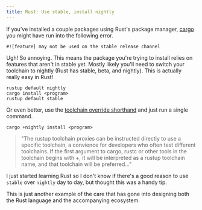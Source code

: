 ```yaml
---
title: Rust: Use stable, install nightly
---
```



If you've installed a couple packages using Rust's package manager, [cargo]() you might have run into the following error.

```
#![feature] may not be used on the stable release channel
```

Ugh! So annoying. This means the package you're trying to install relies on features that aren't in stable yet. Mostly likely you'll need to switch your toolchain to nightly (Rust has stable, beta, and nightly). This is actually really easy in Rust!

```
rustup default nightly
cargo install <program>
rustup default stable
```

Or even better, use the [toolchain override shorthand](https://github.com/rust-lang-nursery/rustup.rs#toolchain-override-shorthand) and just run a single command.

```
cargo +nightly install <program>
```

> "The rustup toolchain proxies can be instructed directly to use a specific toolchain, a convience for developers who often test different toolchains. If the first argument to cargo, rustc or other tools in the toolchain begins with +, it will be interpreted as a rustup toolchain name, and that toolchain will be preferred..."

I just started learning Rust so I don't know if there's a good reason to use `stable` over `nightly` day to day, but thought this was a handy tip.

This is just another example of the care that has gone into designing both the Rust language and the accompanying ecosystem.
